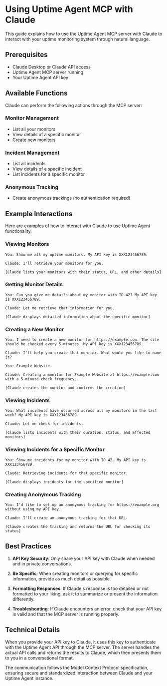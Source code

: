 # Using Uptime Agent MCP with Claude

This guide explains how to use the Uptime Agent MCP server with Claude to interact with your uptime monitoring system through natural language.

## Prerequisites

- Claude Desktop or Claude API access
- Uptime Agent MCP server running
- Your Uptime Agent API key

## Available Functions

Claude can perform the following actions through the MCP server:

### Monitor Management

- List all your monitors
- View details of a specific monitor
- Create new monitors

### Incident Management

- List all incidents
- View details of a specific incident
- List incidents for a specific monitor

### Anonymous Tracking

- Create anonymous trackings (no authentication required)

## Example Interactions

Here are examples of how to interact with Claude to use Uptime Agent functionality.

### Viewing Monitors

```
You: Show me all my uptime monitors. My API key is XXX123456789.

Claude: I'll retrieve your monitors for you.

[Claude lists your monitors with their status, URL, and other details]
```

### Getting Monitor Details

```
You: Can you give me details about my monitor with ID 42? My API key is XXX123456789.

Claude: Let me retrieve that information for you.

[Claude displays detailed information about the specific monitor]
```

### Creating a New Monitor

```
You: I need to create a new monitor for https://example.com. The site should be checked every 5 minutes. My API key is XXX123456789.

Claude: I'll help you create that monitor. What would you like to name it?

You: Example Website

Claude: Creating a monitor for Example Website at https://example.com with a 5-minute check frequency...

[Claude creates the monitor and confirms the creation]
```

### Viewing Incidents

```
You: What incidents have occurred across all my monitors in the last week? My API key is XXX123456789.

Claude: Let me check for incidents.

[Claude lists incidents with their duration, status, and affected monitors]
```

### Viewing Incidents for a Specific Monitor

```
You: Show me incidents for my monitor with ID 42. My API key is XXX123456789.

Claude: Retrieving incidents for that specific monitor.

[Claude displays incidents for the specified monitor]
```

### Creating Anonymous Tracking

```
You: I'd like to set up an anonymous tracking for https://example.org without using my API key.

Claude: I'll create an anonymous tracking for that URL.

[Claude creates the tracking and returns the URL for checking its status]
```

## Best Practices

1. **API Key Security**: Only share your API key with Claude when needed and in private conversations.

2. **Be Specific**: When creating monitors or querying for specific information, provide as much detail as possible.

3. **Formatting Responses**: If Claude's response is too detailed or not formatted to your liking, ask it to summarize or present the information differently.

4. **Troubleshooting**: If Claude encounters an error, check that your API key is valid and that the MCP server is running properly.

## Technical Details

When you provide your API key to Claude, it uses this key to authenticate with the Uptime Agent API through the MCP server. The server handles the actual API calls and returns the results to Claude, which then presents them to you in a conversational format.

The communication follows the Model Context Protocol specification, ensuring secure and standardized interaction between Claude and your Uptime Agent instance.
